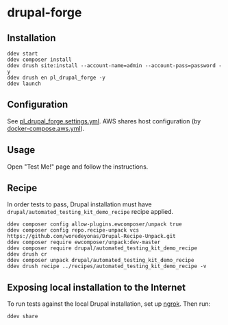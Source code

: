 # drupal-forge

## Installation

```shell
ddev start
ddev composer install
ddev drush site:install --account-name=admin --account-pass=password -y
ddev drush en pl_drupal_forge -y
ddev launch
```

## Configuration
See [pl_drupal_forge.settings.yml](web/modules/pl_drupal_forge/config/install/pl_drupal_forge.settings.yml).
AWS shares host configuration (by [docker-compose.aws.yml](.ddev/docker-compose.aws.yml)).

## Usage
Open "Test Me!" page and follow the instructions.

## Recipe

In order tests to pass, Drupal installation must have
`drupal/automated_testing_kit_demo_recipe` recipe applied.

```shell
ddev composer config allow-plugins.ewcomposer/unpack true
ddev composer config repo.recipe-unpack vcs https://github.com/woredeyonas/Drupal-Recipe-Unpack.git
ddev composer require ewcomposer/unpack:dev-master
ddev composer require drupal/automated_testing_kit_demo_recipe
ddev drush cr
ddev composer unpack drupal/automated_testing_kit_demo_recipe
ddev drush recipe ../recipes/automated_testing_kit_demo_recipe -v
```

## Exposing local installation to the Internet

To run tests against the local Drupal installation, set up
[ngrok](https://ngrok.com/docs/getting-started/?os=linux).
Then run:
```shell
ddev share
```
